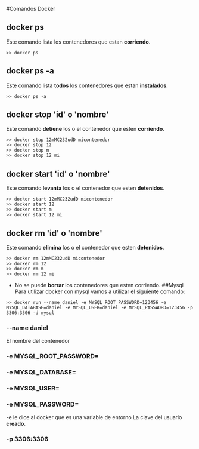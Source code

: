 #Comandos Docker
## docker ps
Este comando lista los contenedores que estan **corriendo**.
```
>> docker ps
```
## docker ps -a
Este comando lista **todos** los contenedores que estan **instalados**.
```
>> docker ps -a
```
## docker stop 'id' o 'nombre'
Este comando **detiene** los o el contenedor que esten **corriendo**.
```
>> docker stop 12mMC232udD micontenedor
>> docker stop 12
>> docker stop m
>> docker stop 12 mi
```
## docker start 'id' o 'nombre'
Este comando **levanta** los o el contenedor que esten **detenidos**.
```
>> docker start 12mMC232udD micontenedor
>> docker start 12
>> docker start m
>> docker start 12 mi
```
## docker rm 'id' o 'nombre'
Este comando **elimina** los o el contenedor que esten **detenidos**.
```
>> docker rm 12mMC232udD micontenedor
>> docker rm 12
>> docker rm m
>> docker rm 12 mi
```
* No se puede **borrar** los contenedores que esten corriendo.
##Mysql
Para utilizar docker con mysql vamos a utilizar el siguiente comando:
```
>> docker run --name daniel -e MYSQL_ROOT_PASSWORD=123456 -e MYSQL_DATABASE=daniel -e MYSQL_USER=daniel -e MYSQL_PASSWORD=123456 -p 3306:3306 -d mysql
```
### --name daniel
El nombre del contenedor
### -e MYSQL_ROOT_PASSWORD=
### -e MYSQL_DATABASE=
### -e MYSQL_USER=
### -e MYSQL_PASSWORD=
-e le dice al docker que es una variable de entorno
La clave del usuario **creado**.
### -p 3306:3306